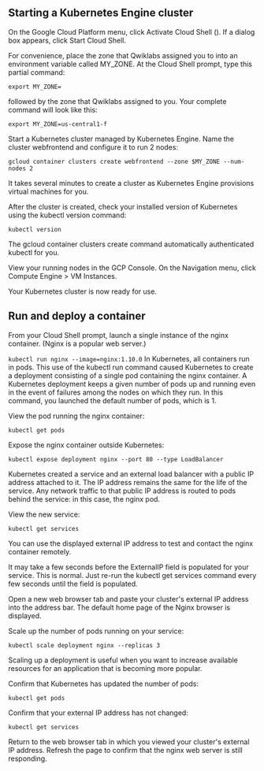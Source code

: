 ## Starting a Kubernetes Engine cluster
On the Google Cloud Platform menu, click Activate Cloud Shell (). If a dialog box appears, click Start Cloud Shell.

For convenience, place the zone that Qwiklabs assigned you to into an environment variable called MY_ZONE. At the Cloud Shell prompt, type this partial command:

`export MY_ZONE=`

followed by the zone that Qwiklabs assigned to you. Your complete command will look like this:

`export MY_ZONE=us-central1-f`

Start a Kubernetes cluster managed by Kubernetes Engine. Name the cluster webfrontend and configure it to run 2 nodes:

`gcloud container clusters create webfrontend --zone $MY_ZONE --num-nodes 2`

It takes several minutes to create a cluster as Kubernetes Engine provisions virtual machines for you.

After the cluster is created, check your installed version of Kubernetes using the kubectl version command:

`kubectl version`

The gcloud container clusters create command automatically authenticated kubectl for you.

View your running nodes in the GCP Console. On the Navigation menu, click Compute Engine > VM Instances.

Your Kubernetes cluster is now ready for use.

## Run and deploy a container

From your Cloud Shell prompt, launch a single instance of the nginx container. (Nginx is a popular web server.)

`kubectl run nginx --image=nginx:1.10.0`
In Kubernetes, all containers run in pods. This use of the kubectl run command caused Kubernetes to create a deployment consisting of a single pod containing the nginx container. A Kubernetes deployment keeps a given number of pods up and running even in the event of failures among the nodes on which they run. In this command, you launched the default number of pods, which is 1.

View the pod running the nginx container:

`kubectl get pods`

Expose the nginx container outside Kubernetes:

`kubectl expose deployment nginx --port 80 --type LoadBalancer`

Kubernetes created a service and an external load balancer with a public IP address attached to it. The IP address remains the same for the life of the service. Any network traffic to that public IP address is routed to pods behind the service: in this case, the nginx pod.

View the new service:

`kubectl get services`

You can use the displayed external IP address to test and contact the nginx container remotely.

It may take a few seconds before the ExternalIP field is populated for your service. This is normal. Just re-run the kubectl get services command every few seconds until the field is populated.

Open a new web browser tab and paste your cluster's external IP address into the address bar. The default home page of the Nginx browser is displayed.

Scale up the number of pods running on your service:

`kubectl scale deployment nginx --replicas 3`

Scaling up a deployment is useful when you want to increase available resources for an application that is becoming more popular.

Confirm that Kubernetes has updated the number of pods:

`kubectl get pods`

Confirm that your external IP address has not changed:

`kubectl get services`

Return to the web browser tab in which you viewed your cluster's external IP address. Refresh the page to confirm that the nginx web server is still responding.
